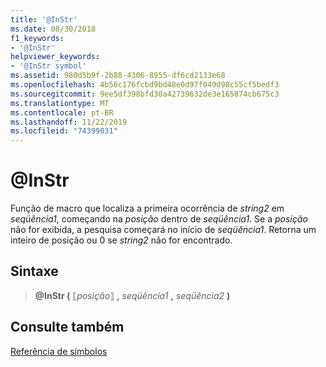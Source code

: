 ```yaml
---
title: '@InStr'
ms.date: 08/30/2018
f1_keywords:
- '@InStr'
helpviewer_keywords:
- '@InStr symbol'
ms.assetid: 980d5b9f-2b88-4306-8955-df6cd2133e68
ms.openlocfilehash: 4b56c176fcbd9bd48e0d97f049d98c55cf5bedf3
ms.sourcegitcommit: 9ee5df398bfd30a42739632de3e165874cb675c3
ms.translationtype: MT
ms.contentlocale: pt-BR
ms.lasthandoff: 11/22/2019
ms.locfileid: "74399031"
---
```

# <a name="instr"></a>\@InStr

Função de macro que localiza a primeira ocorrência de *string2* em *seqüência1*, começando na *posição* dentro de *seqüência1*. Se a *posição* não for exibida, a pesquisa começará no início de *seqüência1*. Retorna um inteiro de posição ou 0 se *string2* não for encontrado.

## <a name="syntax"></a>Sintaxe

> **\@InStr (** ⟦*posição*⟧ __,__ *seqüência1* __,__ *seqüência2* **)**

## <a name="see-also"></a>Consulte também

[Referência de símbolos](symbols-reference.md)
